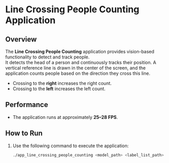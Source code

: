 # Line Crossing People Counting Application

## Overview
The **Line Crossing People Counting** application provides vision-based functionality to detect and track people.  
It detects the head of a person and continuously tracks their position. A vertical reference line is drawn in the center of the screen, and the application counts people based on the direction they cross this line.  
- Crossing to the **right** increases the right count.  
- Crossing to the **left** increases the left count.

## Performance
- The application runs at approximately **25–28 FPS**.

## How to Run
1. Use the following command to execute the application:
   ```bash
   ./app_line_crossing_people_counting <model_path> <label_list_path>
